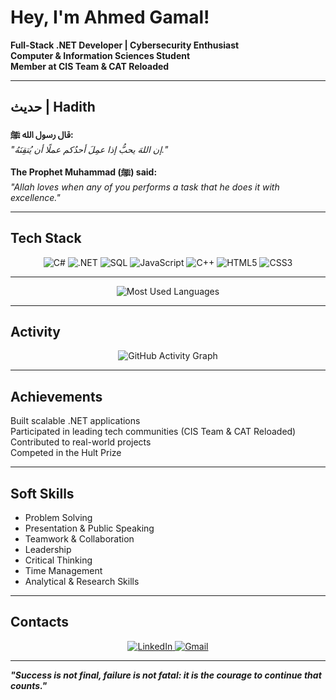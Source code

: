 # Hey, I'm Ahmed Gamal!

**Full-Stack .NET Developer | Cybersecurity Enthusiast**  
**Computer & Information Sciences Student**  
**Member at CIS Team & CAT Reloaded**  

------

##  حديث | Hadith  

**قال رسول الله ﷺ:**  
_"إن اللهَ يحبُّ إذا عمِلَ أحدُكم عملًا أن يُتقِنَهُ."_  
  

**The Prophet Muhammad (ﷺ) said:**  
*"Allah loves when any of you performs a task that he does it with excellence."*  




---


##  Tech Stack  
<p align="center">
  <img src="https://img.shields.io/badge/C%23-239120?style=for-the-badge&logo=c-sharp&logoColor=white" alt="C#" />
  <img src="https://img.shields.io/badge/.NET-512BD4?style=for-the-badge&logo=dotnet&logoColor=white" alt=".NET" />
  <img src="https://img.shields.io/badge/SQL-4479A1?style=for-the-badge&logo=postgresql&logoColor=white" alt="SQL" />
  <img src="https://img.shields.io/badge/JavaScript-F7DF1E?style=for-the-badge&logo=javascript&logoColor=black" alt="JavaScript" />
  <img src="https://img.shields.io/badge/C++-00599C?style=for-the-badge&logo=c%2B%2B&logoColor=white" alt="C++" />
  <img src="https://img.shields.io/badge/HTML5-E34F26?style=for-the-badge&logo=html5&logoColor=white" alt="HTML5" />
  <img src="https://img.shields.io/badge/CSS3-1572B6?style=for-the-badge&logo=css3&logoColor=white" alt="CSS3" />
</p>  

---

 
<p align="center">
  
  <img src="https://github-readme-stats.vercel.app/api/top-langs/?username=AhmedGamaal&layout=compact&theme=radical&langs_count=6" alt="Most Used Languages" />
</p>  

---

##  Activity  
<p align="center">
  <img src="https://github-readme-activity-graph.vercel.app/graph?username=AhmedGamaal&theme=github-dark&area=true" alt="GitHub Activity Graph" />
</p>



---

##  Achievements  
 Built scalable .NET applications  
 Participated in leading tech communities (CIS Team & CAT Reloaded)  
 Contributed to real-world projects  
 Competed in the Hult Prize  

---

##  Soft Skills  
- Problem Solving  
- Presentation & Public Speaking  
- Teamwork & Collaboration  
- Leadership  
- Critical Thinking  
- Time Management  
- Analytical & Research Skills  

---

##  Contacts  
<p align="center">
  <a href="https://www.linkedin.com/in/ahmedgamal111/">
    <img src="https://img.shields.io/badge/LinkedIn-0077B5?style=for-the-badge&logo=linkedin&logoColor=white" alt="LinkedIn" />
  </a>
  <a href="mailto:ahmedgamal3052005@gmail.com">
    <img src="https://img.shields.io/badge/Gmail-D14836?style=for-the-badge&logo=gmail&logoColor=white" alt="Gmail" />
  </a>
</p>  

---

**_"Success is not final, failure is not fatal: it is the courage to continue that counts."_**  

  
